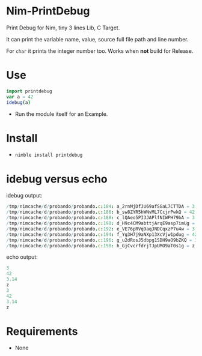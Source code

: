 # Nim-PrintDebug

Print Debug for Nim, tiny 3 lines Lib, C Target.

It can print the variable name, value, source full file path and line number.

For `char` it prints the integer number too. Works when **not** build for Release.


# Use

```nim
import printdebug
var a = 42
idebug(a)
```

- Run the module itself for an Example.


# Install

- `nimble install printdebug`


# idebug versus echo

idebug output:

```nim
/tmp/nimcache/d/probando/probando.c:184: a_2rnMjDfJU69afSGaL7CTTDA = 3
/tmp/nimcache/d/probando/probando.c:186: b_sw8ZYR5hWNvML7CcjrPwkQ = 42
/tmp/nimcache/d/probando/probando.c:188: c_lQAeo5PI3JAPlfNIWPH79bA = 3.14
/tmp/nimcache/d/probando/probando.c:190: d_H9c4CM9abttjArqE9asp7imUg = z
/tmp/nimcache/d/probando/probando.c:192: e_VE76pRVq9aqJNDCqxzP7u4w = 3
/tmp/nimcache/d/probando/probando.c:194: f_Yg3H7j9aNXp13XcVjw1pdug = 42
/tmp/nimcache/d/probando/probando.c:196: g_u2dRosJ5dbpg1SDH9aO9bZKQ = 3.14
/tmp/nimcache/d/probando/probando.c:198: h_GjCvcrfdrjTJpUMO9aT0s1g = z
```

echo output:

```nim
3
42
3.14
z
3
42
3.14
z
```


# Requirements

- None
